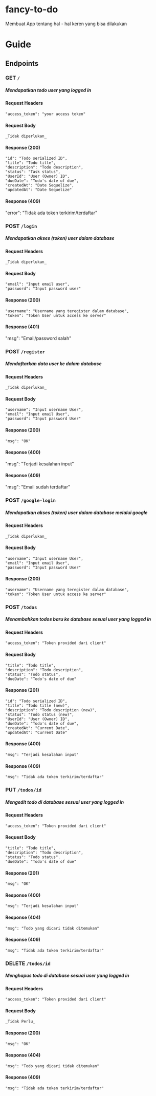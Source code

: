 # fancy-to-do
Membuat App tentang hal - hal keren yang bisa dilakukan

# Guide
## Endpoints
### GET `/`
##### Mendapatkan todo user yang logged in

#### Request Headers
>
    "access_token": "your access token"
> 

#### Request Body
>
    _Tidak diperlukan_
>

#### Response (200)
>
    "id": "Todo serialized ID",
    "title": "Todo title",
    "description": "Todo description",
    "status": "Task status",
    "UserId": "User (Owner) ID",
    "dueDate": "Todo's date of due",
    "createdAt": "Date Sequelize",
    "updatedAt": "Date Sequelize"
 >
 
 #### Response (409)
 >
  "error": "Tidak ada token terkirim/terdaftar"
 >

### POST `/login`
##### Mendapatkan akses (token) user dalam database

#### Request Headers
>
    _Tidak diperlukan_
>

#### Request Body
>
    "email": "Input email user",
    "password": "Input password user"
>

#### Response (200)
>
    "username": "Username yang teregister dalam database",
    "token": "Token User untuk access ke server"
 >
 
 #### Response (401)
 >
  "msg": "Email/password salah"
 >

### POST `/register`
##### Mendaftarkan data user ke dalam database

#### Request Headers
>
    _Tidak diperlukan_
>

#### Request Body
>
    "username": "Input username User",
    "email": "Input email User",
    "password": "Input password User"
>

#### Response (200)
>
    "msg": "OK"
 >
 
#### Response (400)
>
 "msg": "Terjadi kesalahan input"
>
 
#### Response (409)
>
 "msg": "Email sudah terdaftar"
>

### POST `/google-login`
##### Mendapatkan akses (token) user dalam database melalui google

#### Request Headers
>
    _Tidak diperlukan_
>

#### Request Body
>
    "username": "Input username User",
    "email": "Input email User",
    "password": "Input password User"
>

#### Response (200)
>
    "username": "Username yang teregister dalam database",
    "token": "Token User untuk access ke server"
>

### POST `/todos`
##### Menambahkan todos baru ke database sesuai user yang logged in

#### Request Headers
>
    "access_token": "Token provided dari client"
>

#### Request Body
>
    "title": "Todo title",
    "description": "Todo description",
    "status": "Todo status",
    "dueDate": "Todo's date of due"
>

#### Response (201)
>
    "id": "Todo serialized ID",
    "title": "Todo title (new)",
    "description": "Todo description (new)",
    "status": "Todo status (new)",
    "UserId": "User (Owner) ID",
    "dueDate": "Todo's date of due",
    "createdAt": "Current Date",
    "updatedAt": "Current Date"
>

#### Response (400)
>
    "msg": "Terjadi kesalahan input"
>

#### Response (409)
>
    "msg": "Tidak ada token terkirim/terdaftar"
>

### PUT `/todos/id`
##### Mengedit todo di database sesuai user yang logged in

#### Request Headers
>
    "access_token": "Token provided dari client"
>

#### Request Body
>
    "title": "Todo title",
    "description": "Todo description",
    "status": "Todo status".
    "dueDate": "Todo's date of due"
>

#### Response (201)
>
    "msg": "OK"
>

#### Response (400)
>
    "msg": "Terjadi kesalahan input"
>

#### Response (404)
>
    "msg": "Todo yang dicari tidak ditemukan"
>

#### Response (409)
>
    "msg": "Tidak ada token terkirim/terdaftar"
>

### DELETE `/todos/id`
##### Menghapus todo di database sesuai user yang logged in

#### Request Headers
>
    "access_token": "Token provided dari client"
>

#### Request Body
>
    _Tidak Perlu_
>

#### Response (200)
>
    "msg": "OK"
>

#### Response (404)
>
    "msg": "Todo yang dicari tidak ditemukan"
>

#### Response (409)
>
    "msg": "Tidak ada token terkirim/terdaftar"
>
